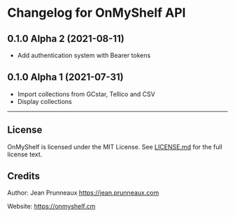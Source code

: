 # Changelog for OnMyShelf API

## 0.1.0 Alpha 2 (2021-08-11)
- Add authentication system with Bearer tokens

## 0.1.0 Alpha 1 (2021-07-31)
- Import collections from GCstar, Tellico and CSV
- Display collections

---------------------------------------------------------------

## License
OnMyShelf is licensed under the MIT License. See [LICENSE.md](LICENSE.md) for the full license text.

## Credits
Author: Jean Prunneaux  https://jean.prunneaux.com

Website: https://onmyshelf.cm
